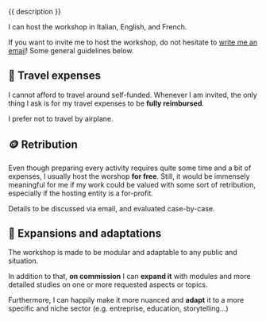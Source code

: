 {{ description }}

I can host the workshop in Italian, English, and French.

If you want to invite me to host the workshop, do not hesitate to [write me an email](mailto:surfingtommi.space)! Some general guidelines below.

## 🚅 Travel expenses

I cannot afford to travel around self-funded. Whenever I am invited, the only thing I ask is for my travel expenses to be **fully reimbursed**.

I prefer not to travel by airplane.

## 🪙 Retribution

Even though preparing every activity requires quite some time and a bit of expenses, I usually host the worshop **for free**. Still, it would be immensely meaningful for me if my work could be valued with some sort of retribution, especially if the hosting entity is a for-profit.

Details to be discussed via email, and evaluated case-by-case.

## 🧠 Expansions and adaptations

The workshop is made to be modular and adaptable to any public and situation.

In addition to that, **on commission** I can **expand it** with modules and more detailed studies on one or more requested aspects or topics.

Furthermore, I can happily make it more nuanced and **adapt** it to a more specific and niche sector (e.g. entreprise, education, storytelling…)
